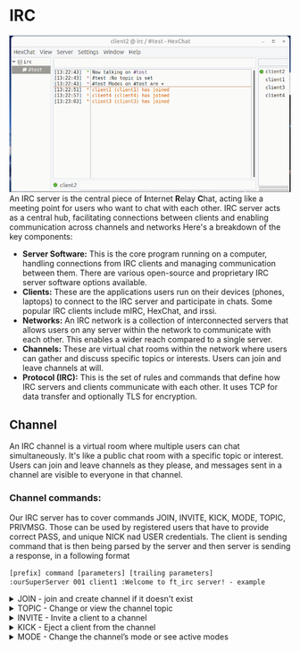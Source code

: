# IRC

![""](HexChat.png)
An IRC server is the central piece of **I**nternet **R**elay **C**hat, acting like a meeting point for users who want to chat with each other. IRC server acts as a central hub, facilitating connections between clients and enabling communication across channels 
and networks Here's a breakdown of the key components:
- **Server Software:** This is the core program running on a computer, handling connections from IRC clients and managing communication between them. There are various open-source and proprietary IRC server software options available.
- **Clients:** These are the applications users run on their devices (phones, laptops) to connect to the IRC server and participate in chats. Some popular IRC clients include mIRC, HexChat, and irssi.
- **Networks:** An IRC network is a collection of interconnected servers that allows users on any server within the network to communicate with each other. This enables a wider reach compared to a single server.
- **Channels:** These are virtual chat rooms within the network where users can gather and discuss specific topics or interests. Users can join and leave channels at will.
- **Protocol (IRC):** This is the set of rules and commands that define how IRC servers and clients communicate with each other. It uses TCP for data transfer and optionally TLS for encryption.

## Channel
An IRC channel is a virtual room where multiple users can chat simultaneously. It's like a public chat room with a specific topic or interest. Users can join and leave channels as they please, and messages sent in a channel are visible to everyone in that channel. 
### Channel commands:
Our IRC server has to cover commands JOIN, INVITE, KICK, MODE, TOPIC, PRIVMSG. Those can be used by registered users that have to provide correct PASS, and unique NICK nad USER credentials.
The client is sending command that is then being parsed by the server and then server is sending a response, in a following format
```
[prefix] command [parameters] [trailing parameters]
:ourSuperServer 001 client1 :Welcome to ft_irc server! - example
```
<details>
  <summary> JOIN - join and create channel if it doesn't exist </summary>
  
  Has only one parameter `channel name` </br>
  Channel name has to start with a `#` cannot contain bell signs, spaces and a commas, alse cannot be longer than 50 characters </br>
  `JOIN #channelName` - sent from client </br>
  If the channel doesn't exist it is also creating it's instance and the person becomes an operator of that channel.
</details>

<details>
  <summary>TOPIC - Change or view the channel topic </summary>
  
  Has two parameters `#channelName` and  `topic` that is a description of the channel content. Can have several words, starts with `:`
`TOPIC  #channelName :This is channel topic` 
  
</details>
<details>
  <summary>INVITE - Invite a client to a channel </summary>
  
  Has two parameters `nickname` and  `#channelNane`
  `INVITE client2 #channelName`
</details>
<details>
  <summary>KICK -  Eject a client from the channel</summary>
  
  Has three parameters `#channelName`, `nickname` and `message`. If message is not provided, the default one is being taken as a parameter.
  In order to to use you have to be an operator of a channel, normal users cannot kick anyone. Operators can kick other operators, but cannot kick themselves.
  `KICK #channelName client2 :you are being kicked`
</details>
<details>
  <summary>MODE - Change the channel’s mode or see active modes</summary>
</details>


